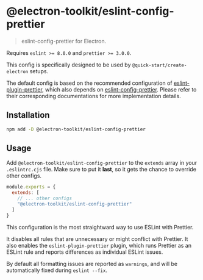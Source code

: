 # @electron-toolkit/eslint-config-prettier

> eslint-config-prettier for Electron.

Requires `eslint >= 8.0.0` and `prettier >= 3.0.0`.

This config is specifically designed to be used by `@quick-start/create-electron` setups.

The default config is based on the recommended configuration of [eslint-plugin-prettier](https://github.com/prettier/eslint-plugin-prettier/#recommended-configuration), which also depends on [eslint-config-prettier](https://github.com/prettier/eslint-config-prettier). Please refer to their corresponding documentations for more implementation details.

## Installation

```sh
npm add -D @electron-toolkit/eslint-config-prettier
```

## Usage

Add `@electron-toolkit/eslint-config-prettier` to the `extends` array in your `.eslintrc.cjs` file. Make sure to put it **last**, so it gets the chance to override other configs.

```js
module.exports = {
  extends: [
    // ... other configs
    "@electron-toolkit/eslint-config-prettier"
  ]
}
```

This configuration is the most straightward way to use ESLint with Prettier.

It disables all rules that are unnecessary or might conflict with Prettier. It also enables the `eslint-plugin-prettier` plugin, which runs Prettier as an ESLint rule and reports differences as individual ESLint issues.

By default all formatting issues are reported as `warnings`, and will be automatically fixed during `eslint --fix`.
